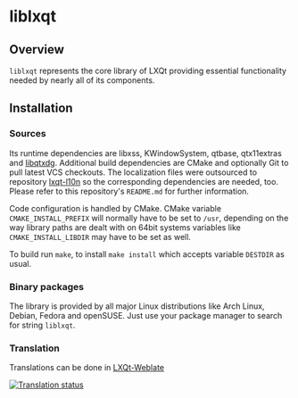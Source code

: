 # liblxqt

## Overview

`liblxqt` represents the core library of LXQt providing essential functionality
needed by nearly all of its components.

## Installation

### Sources

Its runtime dependencies are libxss, KWindowSystem, qtbase, qtx11extras and
[libqtxdg](https://github.com/lxqt/libqtxdg).
Additional build dependencies are CMake and optionally Git to pull latest VCS
checkouts. The localization files were outsourced to repository
[lxqt-l10n](https://github.com/lxqt/lxqt-l10n) so the corresponding dependencies
are needed, too. Please refer to this repository's `README.md` for further
information.

Code configuration is handled by CMake. CMake variable `CMAKE_INSTALL_PREFIX`
will normally have to be set to `/usr`, depending on the way library paths are
dealt with on 64bit systems variables like `CMAKE_INSTALL_LIBDIR` may have to be
set as well.

To build run `make`, to install `make install` which accepts variable `DESTDIR`
as usual.

### Binary packages

The library is provided by all major Linux distributions like Arch Linux, Debian,
Fedora and openSUSE. Just use your package manager to search for string `liblxqt`.


### Translation 

Translations can be done in [LXQt-Weblate](https://translate.lxqt-project.org/projects/lxqt-desktop/liblxqt/)

<a href="https://translate.lxqt-project.org/projects/lxqt-desktop/liblxqt/">
<img src="https://translate.lxqt-project.org/widgets/lxqt-desktop/-/liblxqt/multi-auto.svg" alt="Translation status"
</a>
